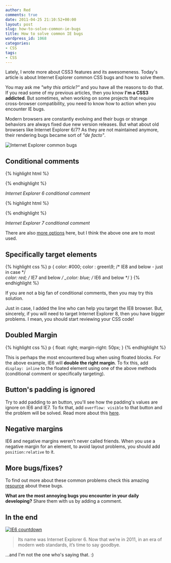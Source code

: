 ```yaml
---
author: Red
comments: true
date: 2011-04-25 21:10:52+00:00
layout: post
slug: how-to-solve-common-ie-bugs
title: How to solve common IE bugs
wordpress_id: 1068
categories:
- CSS
tags:
- CSS
---
```


Lately, I wrote more about CSS3 features and its awesomeness. Today's article is about Internet Explorer common CSS bugs and how to solve them.

You may ask me _"why this article?"_ and you have all the reasons to do that. If you read some of my previous articles, then you know **I'm a CSS3 addicted**. But sometimes, when working on some projects that require cross-browser compatibility, you need to know how to action when you encounter IE bugs.

Modern browsers are constantly evolving and their bugs or strange behaviors are always fixed due new version releases. But what about old browsers like Internet Explorer 6/7? As they are not maintained anymore, their rendering bugs became sort of _"de facto"_.

![Internet Explorer common bugs](http://www.red-team-design.com/wp-content/uploads/2011/04/ie-common-bugs.jpg)

<!-- more -->

## Conditional comments

{% highlight html %}
<!--[if IE 6]>
        IE6 stuff
<![endif]-->
{% endhighlight %}

_Internet Explorer 6 conditional comment_

{% highlight html %}
<!--[if IE 7]>
        IE7 stuff
<![endif]-->
{% endhighlight %}

_Internet Explorer 7 conditional comment_

There are also [more options](http://msdn.microsoft.com/en-us/library/ms537512%28v=vs.85%29.aspx) here, but I think the above one are to most used.

## Specifically target elements

{% highlight css %}
p {
  color: #000;
  color : green\9; /* IE8 and below - just in case */  
  *color: red; /* IE7 and below */
  _color: blue; /* IE6 and below */
}
{% endhighlight %}

If you are not a big fan of conditional comments, then you may try this solution. 

Just in case, I added the line who can help you target the IE8 browser. But, sincerely, if you will need to target Internet Explorer 8, then you have bigger problems. I mean, you should start reviewing your CSS code!



## Doubled Margin

{% highlight css %}
p {
  float: right;
  margin-right: 50px;
}
{% endhighlight %}

This is perhaps the most encountered bug when using floated blocks. For the above example, IE6 will **double the right margin**. To fix this, add `display: inline` to the floated element using one of the above methods (conditional comment or specifically targeting).

## Button's padding is ignored

Try to add padding to an button, you'll see how the padding's values are ignore on IE6 and IE7. To fix that, add `overflow: visible` to that button and the problem will be solved. Read more about this [here](http://www.mrkirkland.com/internet-explorer-submit-button-horizontal-padding/).

## Negative margins

IE6 and negative margins weren't never called friends. When you use a negative margin for an element, to avoid layout problems, you should add `position:relative` to it.

## More bugs/fixes?

To find out more about these common problems check this amazing [resource](http://www.positioniseverything.net/explorer.html) about these bugs. 

**What are the most annoying bugs you encounter in your daily developing?** Share them with us by adding a comment.

## In the end

[![IE6 countdown](http://www.red-team-design.com/wp-content/uploads/2011/04/ie6-countdown.jpg)](http://ie6countdown.com/)

> Its name was Internet Explorer 6. Now that we’re in 2011, in an era of modern web standards, it’s time to say goodbye.

...and I'm not the one who's saying that. :)
